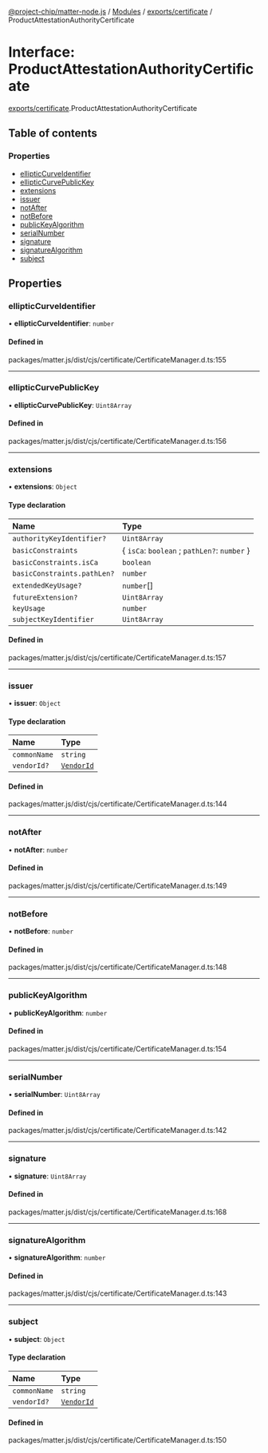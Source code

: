 [@project-chip/matter-node.js](../README.md) / [Modules](../modules.md) / [exports/certificate](../modules/exports_certificate.md) / ProductAttestationAuthorityCertificate

# Interface: ProductAttestationAuthorityCertificate

[exports/certificate](../modules/exports_certificate.md).ProductAttestationAuthorityCertificate

## Table of contents

### Properties

- [ellipticCurveIdentifier](exports_certificate.ProductAttestationAuthorityCertificate.md#ellipticcurveidentifier)
- [ellipticCurvePublicKey](exports_certificate.ProductAttestationAuthorityCertificate.md#ellipticcurvepublickey)
- [extensions](exports_certificate.ProductAttestationAuthorityCertificate.md#extensions)
- [issuer](exports_certificate.ProductAttestationAuthorityCertificate.md#issuer)
- [notAfter](exports_certificate.ProductAttestationAuthorityCertificate.md#notafter)
- [notBefore](exports_certificate.ProductAttestationAuthorityCertificate.md#notbefore)
- [publicKeyAlgorithm](exports_certificate.ProductAttestationAuthorityCertificate.md#publickeyalgorithm)
- [serialNumber](exports_certificate.ProductAttestationAuthorityCertificate.md#serialnumber)
- [signature](exports_certificate.ProductAttestationAuthorityCertificate.md#signature)
- [signatureAlgorithm](exports_certificate.ProductAttestationAuthorityCertificate.md#signaturealgorithm)
- [subject](exports_certificate.ProductAttestationAuthorityCertificate.md#subject)

## Properties

### ellipticCurveIdentifier

• **ellipticCurveIdentifier**: `number`

#### Defined in

packages/matter.js/dist/cjs/certificate/CertificateManager.d.ts:155

___

### ellipticCurvePublicKey

• **ellipticCurvePublicKey**: `Uint8Array`

#### Defined in

packages/matter.js/dist/cjs/certificate/CertificateManager.d.ts:156

___

### extensions

• **extensions**: `Object`

#### Type declaration

| Name | Type |
| :------ | :------ |
| `authorityKeyIdentifier?` | `Uint8Array` |
| `basicConstraints` | { `isCa`: `boolean` ; `pathLen?`: `number`  } |
| `basicConstraints.isCa` | `boolean` |
| `basicConstraints.pathLen?` | `number` |
| `extendedKeyUsage?` | `number`[] |
| `futureExtension?` | `Uint8Array` |
| `keyUsage` | `number` |
| `subjectKeyIdentifier` | `Uint8Array` |

#### Defined in

packages/matter.js/dist/cjs/certificate/CertificateManager.d.ts:157

___

### issuer

• **issuer**: `Object`

#### Type declaration

| Name | Type |
| :------ | :------ |
| `commonName` | `string` |
| `vendorId?` | [`VendorId`](../classes/exports_datatype.VendorId.md) |

#### Defined in

packages/matter.js/dist/cjs/certificate/CertificateManager.d.ts:144

___

### notAfter

• **notAfter**: `number`

#### Defined in

packages/matter.js/dist/cjs/certificate/CertificateManager.d.ts:149

___

### notBefore

• **notBefore**: `number`

#### Defined in

packages/matter.js/dist/cjs/certificate/CertificateManager.d.ts:148

___

### publicKeyAlgorithm

• **publicKeyAlgorithm**: `number`

#### Defined in

packages/matter.js/dist/cjs/certificate/CertificateManager.d.ts:154

___

### serialNumber

• **serialNumber**: `Uint8Array`

#### Defined in

packages/matter.js/dist/cjs/certificate/CertificateManager.d.ts:142

___

### signature

• **signature**: `Uint8Array`

#### Defined in

packages/matter.js/dist/cjs/certificate/CertificateManager.d.ts:168

___

### signatureAlgorithm

• **signatureAlgorithm**: `number`

#### Defined in

packages/matter.js/dist/cjs/certificate/CertificateManager.d.ts:143

___

### subject

• **subject**: `Object`

#### Type declaration

| Name | Type |
| :------ | :------ |
| `commonName` | `string` |
| `vendorId?` | [`VendorId`](../classes/exports_datatype.VendorId.md) |

#### Defined in

packages/matter.js/dist/cjs/certificate/CertificateManager.d.ts:150
